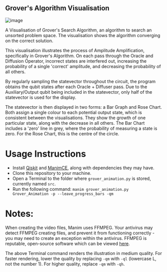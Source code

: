 ## Grover's Algorithm Visualisation
![image](https://github.com/StreakSharn/Grovers-Algorithm-Visualisation/blob/main/animation.gif)

A Visualisation of Grover's Search Algorithm, an algorithm to search an unsorted problem space. The visualisation shows the algorithm converging on the correct solution.

This visualisation illustrates the process of Amplitude Amplification, specifically in Grover's Algorithm. On each pass through the Oracle and Diffusion Operator, incorrect states are interfered out, increasing the probability of a single 'correct' amplitude, and decreasing the probability of all others.

By regularly sampling the statevector throughout the circuit, the program obtains the qubit states after each Oracle + Diffuser pass. Due to the Auxiliary/Output qubit being included in the statevector, only half of the statevector is used for the display.

The statevector is then displayed in two forms: a Bar Graph and Rose Chart. Both assign a single colour to each potential output state, which is consistent between the visualisations. They show the growth of one particular state, along with the decrease in all others. The Bar Chart includes a 'zero' line in grey, where the probability of measuring a state is zero. For the Rose Chart, this is the centre of the circle.

# Usage Instructions
 - Install [Qiskit](https://github.com/Qiskit/qiskit) and [ManimCE](https://github.com/ManimCommunity/manim), along with dependencies they may have.
 - Clone this repository to your machine.
 - Open a Terminal to the folder where `grover_animation.py` is stored, currently named `src`.
 - Run the following command: `manim grover_animation.py Grover_Animation -p --leave_progress_bars -qm`

# Notes:

When creating the video files, Manim uses FFMPEG. Your antivirus may detect FFMPEG creating files, and prevent it from functioning correctly - you may need to create an exception within the antivirus. FFMPEG is reputable, open-source software which can be viewed [here](https://github.com/FFmpeg/FFmpeg).

The above Terminal command renders the illustration in medium quality. For faster rendering, lower the quality by replacing `-qm` with `-ql` (lowercase L, not the number 1). For higher quality, replace `-qm` with `-qh`.


